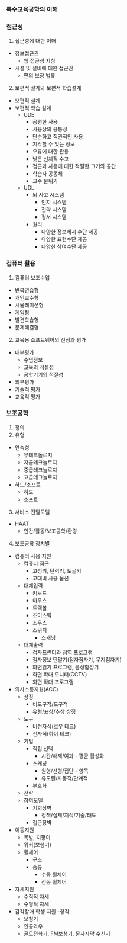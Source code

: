 ### 특수교육공학의 이해

### 접근성

1. 접근성에 대한 이해
  - 정보접근권
    - 웹 접근성 지침
  - 시설 및 설비에 대한 접근권
    - 편의 보장 법류
2. 보편적 설계와 보편적 학습설계
  - 보편적 설계
  - 보편적 학습 설계
    - UDE
      - 공평한 사용
      - 사용상의 융통성
      - 단순하고 직관적인 사용
      - 지각할 수 있는 정보
      - 오류에 대한 관용
      - 낮은 신체적 수고
      - 접근과 사용에 대한 적절한 크기와 공간
      - 학습자 공동체
      - 교수 분위기
    - UDL
      - 뇌 사고 시스템
        - 인지 시스템
        - 전략 시스템
        - 정서 시스템
      - 원리
        - 다양한 정보제시 수단 제공
        - 다양한 표현수단 제공
        - 다양한 참여수단 제공

### 컴퓨터 활용

1. 컴퓨터 보조수업
  - 반복연습형
  - 개인교수형
  - 시뮬레이션형
  - 게임형
  - 발견학습형
  - 문제해결형
2. 교육용 소프트웨어의 선정과 평가
  - 내부평가
    - 수업정보
    - 교육의 적절성
    - 공학기기의 적절성
  - 외부평가
  - 기술적 평가
  - 교육적 평가

### 보조공학

1. 정의
2. 유형
  - 연속성
    - 무테크놀로지
    - 저급테크놀로지
    - 중급테크놀로지
    - 고급테크놀로지
  - 하드/소프트
    - 하드
    - 소프트
3. 서비스 전달모델
  - HAAT
    - 인간/활동/보조공학/환경
4. 보조공학 장치별
  - 컴퓨터 사용 지원
    - 컴퓨터 접근
      - 고정키, 탄력키, 토글키
      - 고대비 사용 옵션
    - 대체입력
      - 키보드
      - 마우스
      - 트랙볼
      - 조이스틱
      - 조우스
      - 스위치
        - 스캐닝
    - 대체출력
      - 점자프린터와 점역 프로그램
      - 점자정보 단말기(점자점자기, 무지점자기)
      - 화면읽기 프로그램, 음성합성기
      - 화면 확대 모니터(CCTV)
      - 화면 확대 프로그램
  - 의사소통지원(ACC)
    - 상징
      - 비도구적/도구적
      - 유형/표상/추상 상징
    - 도구
      - 비전자식(로우 테크)
      - 전자식(하이 테크)
    - 기법
      - 직접 선택
        - 시간/해제/여과 - 평균 활성화
      - 스캐닝
        - 원형/선형/집단 - 항목
        - 유도된/자동적/단계적
      - 부호화
    - 전략
    - 참여모델
      - 기회장벽
        - 정책/실제/지식/기술/태도
      - 접근장벽
  - 이동지원
    - 목발, 지팡이
    - 워커(보행기)
    - 휠체어
      - 구조
      - 종류
        - 수동 휠체어
        - 전동 휠체어
  - 자세지원
    - 수직적 자세
    - 수평적 자세
  - 감각장애 학생 지원
    -청각
      - 보청기
      - 인공와우
      - 골도전화기, FM보청기, 문자자막 수신기
